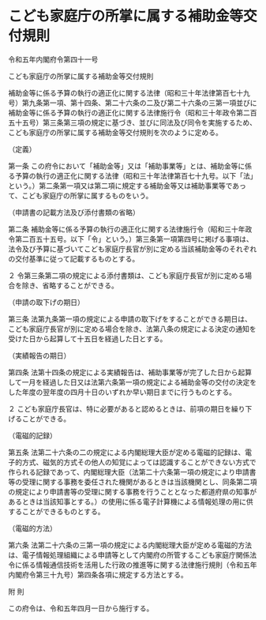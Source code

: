 # こども家庭庁の所掌に属する補助金等交付規則

令和五年内閣府令第四十一号

こども家庭庁の所掌に属する補助金等交付規則

補助金等に係る予算の執行の適正化に関する法律（昭和三十年法律第百七十九号）第九条第一項、第十四条、第二十六条の二及び第二十六条の三第一項並びに補助金等に係る予算の執行の適正化に関する法律施行令（昭和三十年政令第二百五十五号）第三条第三項の規定に基づき、並びに同法及び同令を実施するため、こども家庭庁の所掌に属する補助金等交付規則を次のように定める。

（定義）

第一条 この府令において「補助金等」又は「補助事業等」とは、補助金等に係る予算の執行の適正化に関する法律（昭和三十年法律第百七十九号。以下「法」という。）第二条第一項又は第二項に規定する補助金等又は補助事業等であって、こども家庭庁の所掌に属するものをいう。

（申請書の記載方法及び添付書類の省略）

第二条 補助金等に係る予算の執行の適正化に関する法律施行令（昭和三十年政令第二百五十五号。以下「令」という。）第三条第一項第四号に掲げる事項は、法令及び予算に基づいてこども家庭庁長官が別に定める当該補助金等のそれぞれの交付基準に従って記載するものとする。

２ 令第三条第二項の規定による添付書類は、こども家庭庁長官が別に定める場合を除き、省略することができる。

（申請の取下げの期日）

第三条 法第九条第一項の規定による申請の取下げをすることができる期日は、こども家庭庁長官が別に定める場合を除き、法第八条の規定による決定の通知を受けた日から起算して十五日を経過した日とする。

（実績報告の期日）

第四条 法第十四条の規定による実績報告は、補助事業等が完了した日から起算して一月を経過した日又は法第六条第一項の規定による補助金等の交付の決定をした年度の翌年度の四月十日のいずれか早い期日までに行うものとする。

２ こども家庭庁長官は、特に必要があると認めるときは、前項の期日を繰り下げることができる。

（電磁的記録）

第五条 法第二十六条の二の規定による内閣総理大臣が定める電磁的記録は、電子的方式、磁気的方式その他人の知覚によっては認識することができない方式で作られる記録であって、内閣総理大臣（法第二十六条第一項の規定により申請書等の受理に関する事務を委任された機関があるときは当該機関とし、同条第二項の規定により申請書等の受理に関する事務を行うこととなった都道府県の知事があるときは当該知事とする。）の使用に係る電子計算機による情報処理の用に供することができるものとする。

（電磁的方法）

第六条 法第二十六条の三第一項の規定による内閣総理大臣が定める電磁的方法は、電子情報処理組織による申請等として内閣府の所管するこども家庭庁関係法令に係る情報通信技術を活用した行政の推進等に関する法律施行規則（令和五年内閣府令第三十九号）第四条各項に規定する方法とする。

附 則

この府令は、令和五年四月一日から施行する。
